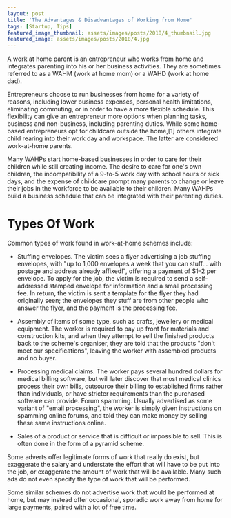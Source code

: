 ```yaml
---
layout: post
title: 'The Advantages & Disadvantages of Working from Home'
tags: [Startup, Tips]
featured_image_thumbnail: assets/images/posts/2018/4_thumbnail.jpg
featured_image: assets/images/posts/2018/4.jpg
---
```


A work at home parent is an entrepreneur who works from home and integrates parenting into his or her business activities. They are sometimes referred to as a WAHM (work at home mom) or a WAHD (work at home dad).

<!--more-->

Entrepreneurs choose to run businesses from home for a variety of reasons, including lower business expenses, personal health limitations, eliminating commuting, or in order to have a more flexible schedule. This flexibility can give an entrepreneur more options when planning tasks, business and non-business, including parenting duties. While some home-based entrepreneurs opt for childcare outside the home,[1] others integrate child rearing into their work day and workspace. The latter are considered work-at-home parents.

Many WAHPs start home-based businesses in order to care for their children while still creating income. The desire to care for one's own children, the incompatibility of a 9-to-5 work day with school hours or sick days, and the expense of childcare prompt many parents to change or leave their jobs in the workforce to be available to their children. Many WAHPs build a business schedule that can be integrated with their parenting duties.

# Types Of Work

Common types of work found in work-at-home schemes include:

- Stuffing envelopes. The victim sees a flyer advertising a job stuffing envelopes, with "up to 1,000 envelopes a week that you can stuff... with postage and address already affixed!", offering a payment of $1–2 per envelope. To apply for the job, the victim is required to send a self-addressed stamped envelope for information and a small processing fee. In return, the victim is sent a template for the flyer they had originally seen; the envelopes they stuff are from other people who answer the flyer, and the payment is the processing fee.

- Assembly of items of some type, such as crafts, jewellery or medical equipment. The worker is required to pay up front for materials and construction kits, and when they attempt to sell the finished products back to the scheme's organiser, they are told that the products "don't meet our specifications", leaving the worker with assembled products and no buyer.

- Processing medical claims. The worker pays several hundred dollars for medical billing software, but will later discover that most medical clinics process their own bills, outsource their billing to established firms rather than individuals, or have stricter requirements than the purchased software can provide.
  Forum spamming. Usually advertised as some variant of "email processing", the worker is simply given instructions on spamming online forums, and told they can make money by selling these same instructions online.

- Sales of a product or service that is difficult or impossible to sell. This is often done in the form of a pyramid scheme.

Some adverts offer legitimate forms of work that really do exist, but exaggerate the salary and understate the effort that will have to be put into the job, or exaggerate the amount of work that will be available. Many such ads do not even specify the type of work that will be performed.

Some similar schemes do not advertise work that would be performed at home, but may instead offer occasional, sporadic work away from home for large payments, paired with a lot of free time.
